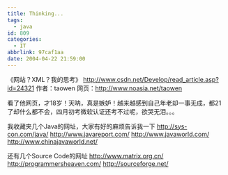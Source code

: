 ```yaml
---
title: Thinking...
tags:
  - java
id: 809
categories:
  - IT
abbrlink: 97caf1aa
date: 2004-04-22 21:59:00
---
```


《网站？XML？我的思考》
http://www.csdn.net/Develop/read_article.asp?id=24321
作者：taowen
网页：http://www.noasia.net/taowen

看了他网页，才18岁！天呐，真是嫉妒！越来越感到自己年老却一事无成，都21了却什么都不会，四月初考微软认证还考不过呢，欲哭无泪。。。

我收藏夹几个Java的网址，大家有好的麻烦告诉我一下
http://sys-con.com/java/
http://www.javareport.com/
http://www.javaworld.com/
http://www.chinajavaworld.net/

还有几个Source Code的网址
http://www.matrix.org.cn/
http://programmersheaven.com/
http://sourceforge.net/